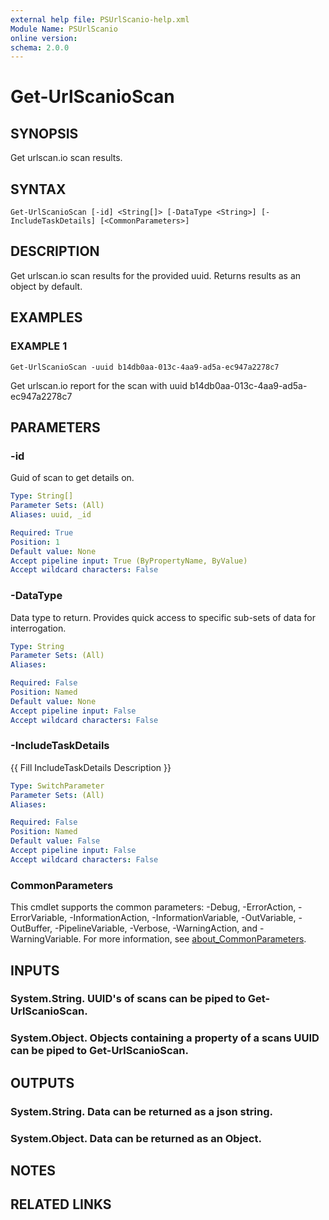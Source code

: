 ```yaml
---
external help file: PSUrlScanio-help.xml
Module Name: PSUrlScanio
online version:
schema: 2.0.0
---
```


# Get-UrlScanioScan

## SYNOPSIS
Get urlscan.io scan results.

## SYNTAX

```
Get-UrlScanioScan [-id] <String[]> [-DataType <String>] [-IncludeTaskDetails] [<CommonParameters>]
```

## DESCRIPTION
Get urlscan.io scan results for the provided uuid.
Returns results as an object by default.

## EXAMPLES

### EXAMPLE 1
```
Get-UrlScanioScan -uuid b14db0aa-013c-4aa9-ad5a-ec947a2278c7
```

Get urlscan.io report for the scan with uuid b14db0aa-013c-4aa9-ad5a-ec947a2278c7

## PARAMETERS

### -id
Guid of scan to get details on.

```yaml
Type: String[]
Parameter Sets: (All)
Aliases: uuid, _id

Required: True
Position: 1
Default value: None
Accept pipeline input: True (ByPropertyName, ByValue)
Accept wildcard characters: False
```

### -DataType
Data type to return. Provides quick access to specific sub-sets of data for interrogation.

```yaml
Type: String
Parameter Sets: (All)
Aliases:

Required: False
Position: Named
Default value: None
Accept pipeline input: False
Accept wildcard characters: False
```

### -IncludeTaskDetails
{{ Fill IncludeTaskDetails Description }}

```yaml
Type: SwitchParameter
Parameter Sets: (All)
Aliases:

Required: False
Position: Named
Default value: False
Accept pipeline input: False
Accept wildcard characters: False
```

### CommonParameters
This cmdlet supports the common parameters: -Debug, -ErrorAction, -ErrorVariable, -InformationAction, -InformationVariable, -OutVariable, -OutBuffer, -PipelineVariable, -Verbose, -WarningAction, and -WarningVariable. For more information, see [about_CommonParameters](http://go.microsoft.com/fwlink/?LinkID=113216).

## INPUTS

### System.String. UUID's of scans can be piped to Get-UrlScanioScan.
### System.Object. Objects containing a property of a scans UUID can be piped to Get-UrlScanioScan.
## OUTPUTS

### System.String. Data can be returned as a json string.
### System.Object. Data can be returned as an Object.
## NOTES

## RELATED LINKS
